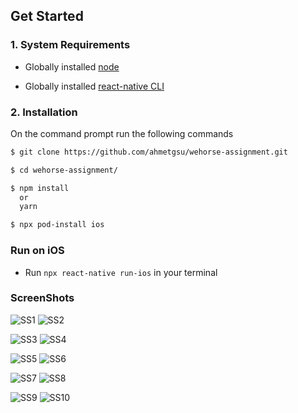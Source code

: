 ## Get Started

### 1. System Requirements

- Globally installed [node](https://nodejs.org/en/)

- Globally installed [react-native CLI](https://facebook.github.io/react-native/docs/getting-started.html)

### 2. Installation

On the command prompt run the following commands

```sh
$ git clone https://github.com/ahmetgsu/wehorse-assignment.git

$ cd wehorse-assignment/

$ npm install
  or
  yarn

$ npx pod-install ios
```

### Run on iOS

- Run `npx react-native run-ios` in your terminal

### ScreenShots

![SS1](./app/assets/images/01.png) ![SS2](./app/assets/images/02.png)

![SS3](./app/assets/images/03.png) ![SS4](./app/assets/images/04.png)

![SS5](./app/assets/images/05.png) ![SS6](./app/assets/images/06.png)

![SS7](./app/assets/images/07.png) ![SS8](./app/assets/images/08.png)

![SS9](./app/assets/images/09.png) ![SS10](./app/assets/images/10.png)
